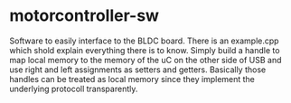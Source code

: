 # motorcontroller-sw

Software to easily interface to the BLDC board.
There is an example.cpp which shold explain everything there is to know.
Simply build a handle to map local memory to the memory of the uC on the other side of USB and use right and left assignments as setters and getters.
Basically those handles can be treated as local memory since they implement the underlying protocoll transparently.
